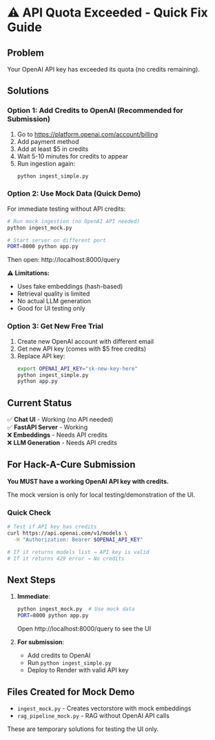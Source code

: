 # ⚠️ API Quota Exceeded - Quick Fix Guide

## Problem
Your OpenAI API key has exceeded its quota (no credits remaining).

## Solutions

### **Option 1: Add Credits to OpenAI** (Recommended for Submission)

1. Go to https://platform.openai.com/account/billing
2. Add payment method
3. Add at least $5 in credits
4. Wait 5-10 minutes for credits to appear
5. Run ingestion again:
   ```bash
   python ingest_simple.py
   ```

### **Option 2: Use Mock Data** (Quick Demo)

For immediate testing without API credits:

```bash
# Run mock ingestion (no OpenAI API needed)
python ingest_mock.py

# Start server on different port
PORT=8000 python app.py
```

Then open: http://localhost:8000/query

**⚠️ Limitations:**
- Uses fake embeddings (hash-based)
- Retrieval quality is limited
- No actual LLM generation
- Good for UI testing only

### **Option 3: Get New Free Trial**

1. Create new OpenAI account with different email
2. Get new API key (comes with $5 free credits)
3. Replace API key:
   ```bash
   export OPENAI_API_KEY="sk-new-key-here"
   python ingest_simple.py
   python app.py
   ```

## Current Status

✅ **Chat UI** - Working (no API needed)  
✅ **FastAPI Server** - Working  
❌ **Embeddings** - Needs API credits  
❌ **LLM Generation** - Needs API credits

## For Hack-A-Cure Submission

**You MUST have a working OpenAI API key with credits.**

The mock version is only for local testing/demonstration of the UI.

### Quick Check

```bash
# Test if API key has credits
curl https://api.openai.com/v1/models \
  -H "Authorization: Bearer $OPENAI_API_KEY"

# If it returns models list → API key is valid
# If it returns 429 error → No credits
```

## Next Steps

1. **Immediate**: 
   ```bash
   python ingest_mock.py  # Use mock data
   PORT=8000 python app.py
   ```
   Open http://localhost:8000/query to see the UI

2. **For submission**: 
   - Add credits to OpenAI
   - Run `python ingest_simple.py`
   - Deploy to Render with valid API key

## Files Created for Mock Demo

- `ingest_mock.py` - Creates vectorstore with mock embeddings
- `rag_pipeline_mock.py` - RAG without OpenAI API calls

These are temporary solutions for testing the UI only.
